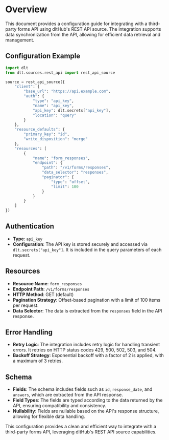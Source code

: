 # Overview

This document provides a configuration guide for integrating with a third-party forms API using dltHub's REST API source. The integration supports data synchronization from the API, allowing for efficient data retrieval and management.

## Configuration Example

```python
import dlt
from dlt.sources.rest_api import rest_api_source

source = rest_api_source({
    "client": {
        "base_url": "https://api.example.com",
        "auth": {
            "type": "api_key",
            "name": "api_key",
            "api_key": dlt.secrets["api_key"],
            "location": "query"
        }
    },
    "resource_defaults": {
        "primary_key": "id",
        "write_disposition": "merge"
    },
    "resources": [
        {
            "name": "form_responses",
            "endpoint": {
                "path": "/v1/forms/responses",
                "data_selector": "responses",
                "paginator": {
                    "type": "offset",
                    "limit": 100
                }
            }
        }
    ]
})
```

## Authentication

- **Type**: `api_key`
- **Configuration**: The API key is stored securely and accessed via `dlt.secrets["api_key"]`. It is included in the query parameters of each request.

## Resources

- **Resource Name**: `form_responses`
- **Endpoint Path**: `/v1/forms/responses`
- **HTTP Method**: GET (default)
- **Pagination Strategy**: Offset-based pagination with a limit of 100 items per request.
- **Data Selector**: The data is extracted from the `responses` field in the API response.

## Error Handling

- **Retry Logic**: The integration includes retry logic for handling transient errors. It retries on HTTP status codes 429, 500, 502, 503, and 504.
- **Backoff Strategy**: Exponential backoff with a factor of 2 is applied, with a maximum of 3 retries.

## Schema

- **Fields**: The schema includes fields such as `id`, `response_date`, and `answers`, which are extracted from the API response.
- **Field Types**: The fields are typed according to the data returned by the API, ensuring compatibility and consistency.
- **Nullability**: Fields are nullable based on the API's response structure, allowing for flexible data handling.

This configuration provides a clean and efficient way to integrate with a third-party forms API, leveraging dltHub's REST API source capabilities.